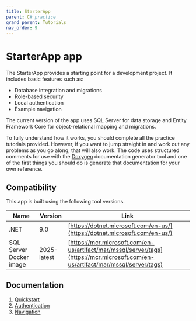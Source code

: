 ```yaml
---
title: StarterApp
parent: C# practice
grand_parent: Tutorials
nav_order: 9
---
```


# StarterApp app

The StarterApp provides a starting point for a development project. It includes
basic features such as:

* Database integration and migrations
* Role-based security
* Local authentication
* Example navigation

The current version of the app uses SQL Server for data storage and Entity Framework Core for 
object-relational mapping and migrations.

To fully understand how it works, you should complete all the practice tutorials provided.
However, if you want to jump straight in and work out any problems as you go along, that will 
also work. The code uses structured comments for use with the 
[Doxygen](https://www.doxygen.nl/) documentation generator tool and one of the first things
you should do is generate that documentation for your own reference.

## Compatibility

This app is built using the following tool versions.

| Name                    | Version     | Link                                                                                                                             |
|-------------------------|-------------|----------------------------------------------------------------------------------------------------------------------------------|
| .NET                    | 9.0         | [https://dotnet.microsoft.com/en-us/](https://dotnet.microsoft.com/en-us/)                                                       |
| SQL Server Docker image | 2025-latest | [https://mcr.microsoft.com/en-us/artifact/mar/mssql/server/tags](https://mcr.microsoft.com/en-us/artifact/mar/mssql/server/tags) |

## Documentation

1. [Quickstart](quickstart.md)
2. [Authentication](authentication.md)
3. [Navigation](navigation.md)

